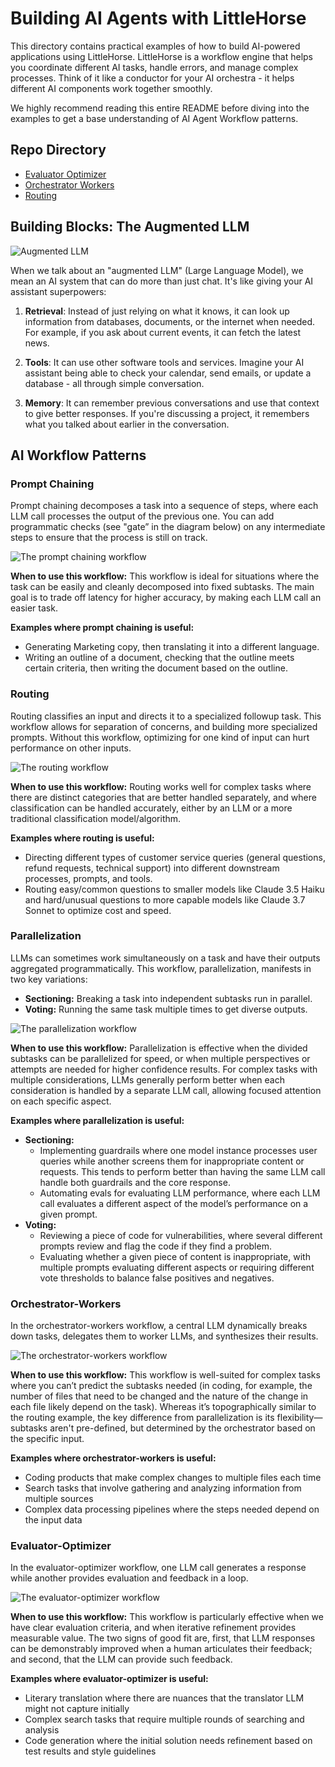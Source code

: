 # Building AI Agents with LittleHorse

This directory contains practical examples of how to build AI-powered applications using LittleHorse. LittleHorse is a workflow engine that helps you coordinate different AI tasks, handle errors, and manage complex processes. Think of it like a conductor for your AI orchestra - it helps different AI components work together smoothly.

We highly recommend reading this entire README before diving into the examples to get a base understanding of AI Agent Workflow patterns.

## Repo Directory

- [Evaluator Optimizer](./evaluator-optimizer/)
- [Orchestrator Workers](./orchestrator-workers/)
- [Routing](./routing/)

## Building Blocks: The Augmented LLM

![Augmented LLM](./images/augmented-llm.png)

When we talk about an "augmented LLM" (Large Language Model), we mean an AI system that can do more than just chat. It's like giving your AI assistant superpowers:

1. **Retrieval**: Instead of just relying on what it knows, it can look up information from databases, documents, or the internet when needed. For example, if you ask about current events, it can fetch the latest news.

2. **Tools**: It can use other software tools and services. Imagine your AI assistant being able to check your calendar, send emails, or update a database - all through simple conversation.

3. **Memory**: It can remember previous conversations and use that context to give better responses. If you're discussing a project, it remembers what you talked about earlier in the conversation.

## AI Workflow Patterns

### Prompt Chaining

Prompt chaining decomposes a task into a sequence of steps, where each LLM call processes the output of the previous one. You can add programmatic checks (see "gate” in the diagram below) on any intermediate steps to ensure that the process is still on track.

![The prompt chaining workflow](./images/prompt-chaining.png)

**When to use this workflow:** This workflow is ideal for situations where the task can be easily and cleanly decomposed into fixed subtasks. The main goal is to trade off latency for higher accuracy, by making each LLM call an easier task.

**Examples where prompt chaining is useful:**

- Generating Marketing copy, then translating it into a different language.
- Writing an outline of a document, checking that the outline meets certain criteria, then writing the document based on the outline.

### Routing

Routing classifies an input and directs it to a specialized followup task. This workflow allows for separation of concerns, and building more specialized prompts. Without this workflow, optimizing for one kind of input can hurt performance on other inputs.

![The routing workflow](./images/routing.png)

**When to use this workflow:** Routing works well for complex tasks where there are distinct categories that are better handled separately, and where classification can be handled accurately, either by an LLM or a more traditional classification model/algorithm.

**Examples where routing is useful:**

- Directing different types of customer service queries (general questions, refund requests, technical support) into different downstream processes, prompts, and tools.
- Routing easy/common questions to smaller models like Claude 3.5 Haiku and hard/unusual questions to more capable models like Claude 3.7 Sonnet to optimize cost and speed.

### Parallelization

LLMs can sometimes work simultaneously on a task and have their outputs aggregated programmatically. This workflow, parallelization, manifests in two key variations:

- **Sectioning:** Breaking a task into independent subtasks run in parallel.
- **Voting:** Running the same task multiple times to get diverse outputs.

![The parallelization workflow](./images/parallelization.png)

**When to use this workflow:** Parallelization is effective when the divided subtasks can be parallelized for speed, or when multiple perspectives or attempts are needed for higher confidence results. For complex tasks with multiple considerations, LLMs generally perform better when each consideration is handled by a separate LLM call, allowing focused attention on each specific aspect.

**Examples where parallelization is useful:**

- **Sectioning:**
  - Implementing guardrails where one model instance processes user queries while another screens them for inappropriate content or requests. This tends to perform better than having the same LLM call handle both guardrails and the core response.
  - Automating evals for evaluating LLM performance, where each LLM call evaluates a different aspect of the model’s performance on a given prompt.
- **Voting:**
  - Reviewing a piece of code for vulnerabilities, where several different prompts review and flag the code if they find a problem.
  - Evaluating whether a given piece of content is inappropriate, with multiple prompts evaluating different aspects or requiring different vote thresholds to balance false positives and negatives.

### Orchestrator-Workers

In the orchestrator-workers workflow, a central LLM dynamically breaks down tasks, delegates them to worker LLMs, and synthesizes their results.

![The orchestrator-workers workflow](./images/orchestrator-workers.png)

**When to use this workflow:** This workflow is well-suited for complex tasks where you can’t predict the subtasks needed (in coding, for example, the number of files that need to be changed and the nature of the change in each file likely depend on the task). Whereas it’s topographically similar to the routing example, the key difference from parallelization is its flexibility—subtasks aren't pre-defined, but determined by the orchestrator based on the specific input.

**Examples where orchestrator-workers is useful:**

- Coding products that make complex changes to multiple files each time
- Search tasks that involve gathering and analyzing information from multiple sources
- Complex data processing pipelines where the steps needed depend on the input data

### Evaluator-Optimizer

In the evaluator-optimizer workflow, one LLM call generates a response while another provides evaluation and feedback in a loop.

![The evaluator-optimizer workflow](./images/evaluator-optimizer.png)

**When to use this workflow:** This workflow is particularly effective when we have clear evaluation criteria, and when iterative refinement provides measurable value. The two signs of good fit are, first, that LLM responses can be demonstrably improved when a human articulates their feedback; and second, that the LLM can provide such feedback.

**Examples where evaluator-optimizer is useful:**

- Literary translation where there are nuances that the translator LLM might not capture initially
- Complex search tasks that require multiple rounds of searching and analysis
- Code generation where the initial solution needs refinement based on test results and style guidelines
